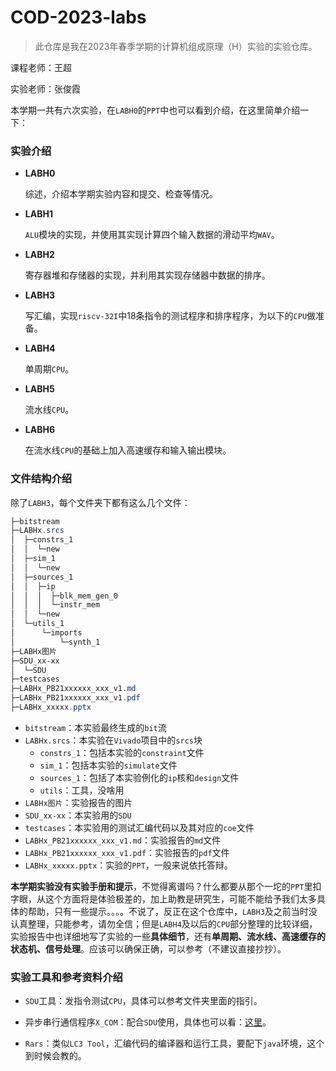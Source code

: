 # COD-2023-labs
> 此仓库是我在2023年春季学期的计算机组成原理（H）实验的实验仓库。

课程老师：王超

实验老师：张俊霞

本学期一共有六次实验，在`LABH0`的`PPT`中也可以看到介绍，在这里简单介绍一下：

### 实验介绍

- **LABH0**

  综述，介绍本学期实验内容和提交、检查等情况。

- **LABH1**

  `ALU`模块的实现，并使用其实现计算四个输入数据的滑动平均`WAV`。

- **LABH2**

  寄存器堆和存储器的实现，并利用其实现存储器中数据的排序。

- **LABH3**

  写汇编，实现`riscv-32I`中18条指令的测试程序和排序程序，为以下的`CPU`做准备。

- **LABH4**

  单周期`CPU`。

- **LABH5**

  流水线`CPU`。

- **LABH6**

  在流水线`CPU`的基础上加入高速缓存和输入输出模块。

### 文件结构介绍

除了`LABH3`，每个文件夹下都有这么几个文件：

```powershell
├─bitstream
├─LABHx.srcs
│  ├─constrs_1
│  │  └─new
│  ├─sim_1
│  │  └─new
│  ├─sources_1
│  │  ├─ip
│  │  │  ├─blk_mem_gen_0
│  │  │  └─instr_mem
│  │  └─new
│  └─utils_1
│      └─imports
│          └─synth_1
├─LABHx图片
├─SDU_xx-xx
│  └─SDU
├─testcases
├─LABHx_PB21xxxxxx_xxx_v1.md
├─LABHx_PB21xxxxxx_xxx_v1.pdf
├─LABHx_xxxxx.pptx
```

- `bitstream`：本实验最终生成的`bit`流
- `LABHx.srcs`：本实验在`Vivado`项目中的`srcs`块
  - `constrs_1`：包括本实验的`constraint`文件
  - `sim_1`：包括本实验的`simulate`文件
  - `sources_1`：包括了本实验例化的`ip`核和`design`文件
  - `utils`：工具，没啥用
- `LABHx图片`：实验报告的图片
- `SDU_xx-xx`：本实验用的`SDU`
- `testcases`：本实验用的测试汇编代码以及其对应的`coe`文件
- `LABHx_PB21xxxxxx_xxx_v1.md`：实验报告的`md`文件
- `LABHx_PB21xxxxxx_xxx_v1.pdf`：实验报告的`pdf`文件
- `LABHx_xxxxx.pptx`：实验的`PPT`，一般来说依托答辩。

**本学期实验没有实验手册和提示**，不觉得离谱吗？什么都要从那个一坨的`PPT`里扣字眼，从这个方面将是体验极差的，加上助教是研究生，可能不能给予我们太多具体的帮助，只有一些提示。。。。不说了，反正在这个仓库中，`LABH3`及之前当时没认真整理，只能参考，请勿全信；但是`LABH4`及以后的`CPU`部分整理的比较详细，实验报告中也详细地写了实验的一些**具体细节**，还有**单周期、流水线、高速缓存的状态机、信号处理**。应该可以确保正确，可以参考（不建议直接抄抄）。

### 实验工具和参考资料介绍

- `SDU`工具：发指令测试`CPU`，具体可以参考文件夹里面的指引。
- 异步串行通信程序`X_COM`：配合`SDU`使用，具体也可以看：[这里](LABH4\SDU-SC_cwyl\README.md)。

- `Rars`：类似`LC3 Tool`，汇编代码的编译器和运行工具，要配下`java`环境，这个到时候会教的。
